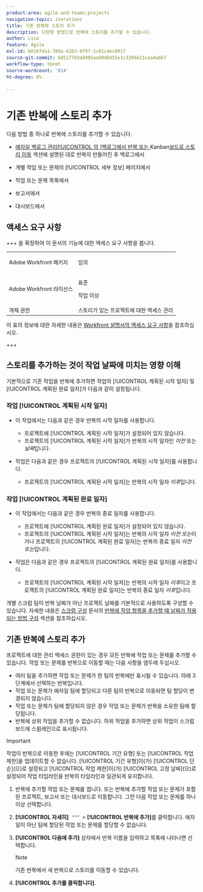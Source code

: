 ```yaml
---
product-area: agile-and-teams;projects
navigation-topic: iterations
title: 기존 반복에 스토리 추가
description: 다양한 방법으로 반복에 스토리를 추가할 수 있습니다.
author: Lisa
feature: Agile
exl-id: b016fda1-789a-42b3-9f97-2c61c4ec0917
source-git-commit: 685177d3a8485aa60d8455e1c329de21cea4abb7
workflow-type: tm+mt
source-wordcount: '614'
ht-degree: 0%

---
```


# 기존 반복에 스토리 추가

다음 방법 중 하나로 반복에 스토리를 추가할 수 있습니다.

* [애자일 백로그 관리[!UICONTROL 의 &#x200B;]백로그에서 반복 또는 &#x200B;](../../../agile/work-in-an-agile-environment/manage-the-agile-backlog.md#move-stories-from-the-backlog-to-an-iteration-or--board)Kanban[&#x200B; 보드로 스토리 이동](../../../agile/work-in-an-agile-environment/manage-the-agile-backlog.md) 섹션에 설명된 대로 반복이 만들어진 후 백로그에서

* 개별 작업 또는 문제의 [!UICONTROL 세부 정보] 페이지에서
* 작업 또는 문제 목록에서
* 보고서에서
* 대시보드에서

## 액세스 요구 사항

+++ 을 확장하여 이 문서의 기능에 대한 액세스 요구 사항을 봅니다.

<table style="table-layout:auto"> 
 <tbody> 
  <tr> 
   <td role="rowheader">Adobe Workfront 패키지</td> 
   <td> <p>임의</p> </td> 
  </tr> 
  <tr> 
   <td role="rowheader">Adobe Workfront 라이선스</td> 
   <td> <p>표준</p> 
   <p>작업 이상</p> </td> 
  </tr>
   <tr> 
   <td role="rowheader">개체 권한</td> 
   <td>스토리가 있는 프로젝트에 대한 액세스 관리 </td> 
  </tr>
 </tbody> 
</table>

이 표의 정보에 대한 자세한 내용은 [Workfront 설명서의 액세스 요구 사항](/help/quicksilver/administration-and-setup/add-users/access-levels-and-object-permissions/access-level-requirements-in-documentation.md)을 참조하십시오.

+++

## 스토리를 추가하는 것이 작업 날짜에 미치는 영향 이해

기본적으로 기존 작업을 반복에 추가하면 작업의 [!UICONTROL 계획된 시작 일자] 및 [!UICONTROL 계획된 완료 일자]가 다음과 같이 설정됩니다.

### 작업 [!UICONTROL 계획된 시작 일자]

* 이 작업에서는 다음과 같은 경우 반복의 시작 일자를 사용합니다.

   * 프로젝트에 [!UICONTROL 계획된 시작 일자]가 설정되어 있지 않습니다.
   * 프로젝트의 [!UICONTROL 계획된 시작 일자]가 반복의 시작 일자인 *이전* 또는 *날짜*&#x200B;입니다.

* 작업은 다음과 같은 경우 프로젝트의 [!UICONTROL 계획된 시작 일자]를 사용합니다.

   * 프로젝트의 [!UICONTROL 계획된 시작 일자]는 반복의 시작 일자 *이후*&#x200B;입니다.

### 작업 [!UICONTROL 계획된 완료 일자]

* 이 작업에서는 다음과 같은 경우 반복의 종료 일자를 사용합니다.

   * 프로젝트에 [!UICONTROL 계획된 완료 일자]가 설정되어 있지 않습니다.
   * 프로젝트의 [!UICONTROL 계획된 시작 일자]는 반복의 시작 일자 *이전 또는*&#x200B;이거나 프로젝트의 [!UICONTROL 계획된 완료 일자]는 반복의 종료 일자 *이전 또는*&#x200B;입니다.

* 작업은 다음과 같은 경우 프로젝트의 [!UICONTROL 계획된 완료 일자]를 사용합니다.

   * 프로젝트의 [!UICONTROL 계획된 시작 일자]는 반복의 시작 일자 *이후*&#x200B;이고 프로젝트의 [!UICONTROL 계획된 완료 일자]는 반복의 종료 일자 *이후*&#x200B;입니다.

개별 스크럼 팀이 반복 날짜가 아닌 프로젝트 날짜를 기본적으로 사용하도록 구성할 수 있습니다. 자세한 내용은 [스크럼 구성](../../../agile/get-started-with-agile-in-workfront/configure-scrum.md#configure-how-dates-are-applied-when-adding-work-items-to-an-iteration) 문서의 [반복에 작업 항목을 추가할 때 날짜가 적용되는 방법 구성](../../../agile/get-started-with-agile-in-workfront/configure-scrum.md) 섹션을 참조하십시오.

## 기존 반복에 스토리 추가

프로젝트에 대한 관리 액세스 권한이 있는 경우 모든 반복에 작업 또는 문제를 추가할 수 있습니다. 작업 또는 문제를 반복으로 이동할 때는 다음 사항을 염두에 두십시오.

* 여러 팀을 추가하면 작업 또는 문제가 한 팀의 반복에만 표시될 수 있습니다. 아래 3단계에서 선택하는 반복입니다.
* 작업 또는 문제가 애자일 팀에 할당되고 다른 팀의 반복으로 이동되면 팀 할당이 변경되지 않습니다.
* 작업 또는 문제가 팀에 할당되지 않은 경우 작업 또는 문제가 반복을 소유한 팀에 할당됩니다.
* 반복에 상위 작업을 추가할 수 없습니다. 하위 작업을 추가하면 상위 작업이 스크럼 보드에 스윔레인으로 표시됩니다.

>[!IMPORTANT]
>
>작업이 반복으로 이동한 후에는 [!UICONTROL 기간 유형] 또는 [!UICONTROL 작업 제한]을 업데이트할 수 없습니다. [!UICONTROL 기간 유형]이(가) [!UICONTROL 단순]&#x200B;(으)로 설정되고 [!UICONTROL 작업 제한]이(가) [!UICONTROL 고정 날짜]&#x200B;(으)로 설정되어 작업 타임라인을 반복의 타임라인과 일관되게 유지합니다.

1. 반복에 추가할 작업 또는 문제를 엽니다.
또는
반복에 추가할 작업 또는 문제가 포함된 프로젝트, 보고서 또는 대시보드로 이동합니다. 그런 다음 작업 또는 문제를 하나 이상 선택합니다.

1. **[!UICONTROL 자세히]** ![추가 아이콘](assets/more-icon.png) > **[!UICONTROL 반복에 추가]**&#x200B;를 클릭합니다.
애자일이 아닌 팀에 할당된 작업 또는 문제를 할당할 수 없습니다.

1. **[!UICONTROL 다음에 추가]** 상자에서 반복 이름을 입력하고 목록에 나타나면 선택합니다.

   >[!NOTE]
   >
   >기존 반복에서 새 반복으로 스토리를 이동할 수 있습니다.

1. **[!UICONTROL 추가를 클릭합니다]**.

